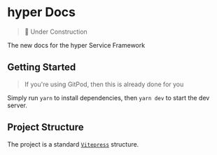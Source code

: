 # hyper Docs

> 🚧 Under Construction

The new docs for the hyper Service Framework

## Getting Started

> If you're using GitPod, then this is already done for you

Simply run `yarn` to install dependencies, then `yarn dev` to start the dev server.

## Project Structure

The project is a standard [`Vitepress`](https://vitepress.dev/) structure.
